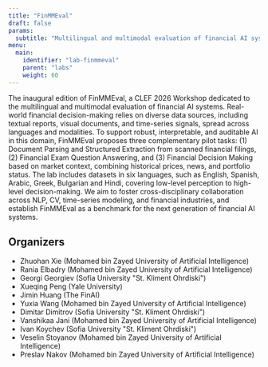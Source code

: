 ```yaml
---
title: "FinMMEval"
draft: false
params:
  subtitle: "Multilingual and multimodal evaluation of financial AI systems"
menu:
  main:
    identifier: "lab-finmmeval"
    parent: "labs"
    weight: 60
---
```




The inaugural edition of FinMMEval, a CLEF 2026 Workshop dedicated to the multilingual and multimodal evaluation of financial AI systems. Real-world financial decision-making relies on diverse data sources, including textual reports, visual documents, and time-series signals, spread across languages and modalities. To support robust, interpretable, and auditable AI in this domain, FinMMEval proposes three complementary pilot tasks: (1) Document Parsing and Structured Extraction from scanned financial filings, (2) Financial Exam Question Answering, and (3) Financial Decision Making based on market context, combining historical prices, news, and portfolio status. The lab includes datasets in six languages, such as English, Spanish, Arabic, Greek, Bulgarian and Hindi, covering low-level perception to high-level decision-making. We aim to foster cross-disciplinary collaboration across NLP, CV, time-series modeling, and financial industries, and establish FinMMEval as a benchmark for the next generation of financial AI systems.

<!--more-->

## Organizers

- Zhuohan Xie (Mohamed bin Zayed University of Artificial Intelligence)
- Rania Elbadry (Mohamed bin Zayed University of Artificial Intelligence)
- Georgi Georgiev (Sofia University "St. Kliment Ohrdiski")
- Xueqing Peng (Yale University)
- Jimin Huang (The FinAI)
- Yuxia Wang (Mohamed bin Zayed University of Artificial Intelligence)
- Dimitar Dimitrov (Sofia University "St. Kliment Ohrdiski")
- Vanshikaa Jani (Mohamed bin Zayed University of Artificial Intelligence)
- Ivan Koychev (Sofia University "St. Kliment Ohrdiski")
- Veselin Stoyanov (Mohamed bin Zayed University of Artificial Intelligence) 
- Preslav Nakov (Mohamed bin Zayed University of Artificial Intelligence)  
